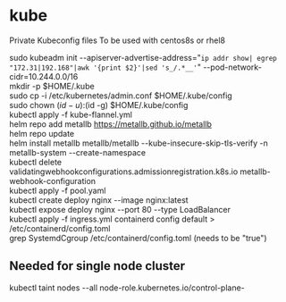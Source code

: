 # kube
Private Kubeconfig files
To be used with centos8s or rhel8

sudo kubeadm init --apiserver-advertise-address="`ip addr show| egrep "172.31|192.168"|awk '{print $2}'|sed 's_/.*__'`" --pod-network-cidr=10.244.0.0/16  
mkdir -p $HOME/.kube  
sudo cp -i /etc/kubernetes/admin.conf $HOME/.kube/config  
sudo chown $(id -u):$(id -g) $HOME/.kube/config  
kubectl apply -f kube-flannel.yml  
helm repo add metallb https://metallb.github.io/metallb  
helm repo update  
helm install metallb metallb/metallb --kube-insecure-skip-tls-verify -n metallb-system --create-namespace  
kubectl delete validatingwebhookconfigurations.admissionregistration.k8s.io metallb-webhook-configuration  
kubectl apply -f pool.yaml   
kubectl create deploy nginx --image nginx:latest  
kubectl expose deploy nginx --port 80 --type LoadBalancer  
kubectl apply -f ingress.yml
containerd config default > /etc/containerd/config.toml  
grep SystemdCgroup /etc/containerd/config.toml (needs to be "true")


## Needed for single node cluster
kubectl taint nodes --all node-role.kubernetes.io/control-plane-  
